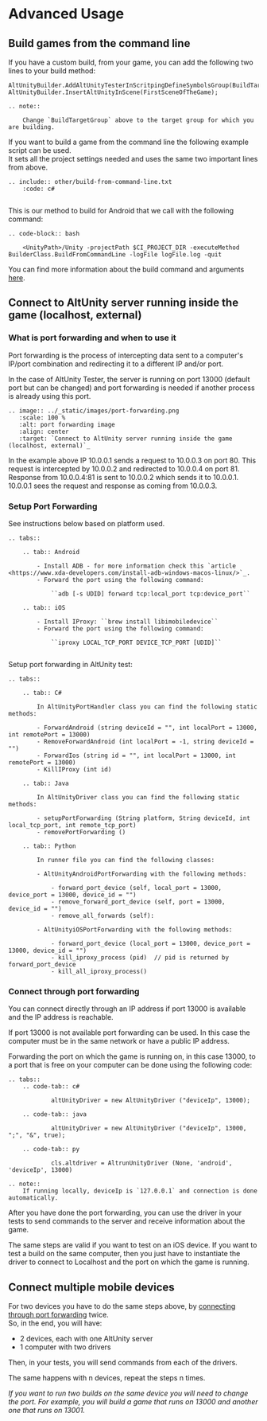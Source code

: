 # Advanced Usage
## Build games from the command line

If you have a custom build, from your game, you can add the following two lines to your build method:
```
AltUnityBuilder.AddAltUnityTesterInScritpingDefineSymbolsGroup(BuildTargetGroup.Android);
AltUnityBuilder.InsertAltUnityInScene(FirstSceneOfTheGame);
```

```eval_rst
.. note::

    Change `BuildTargetGroup` above to the target group for which you are building.
```

If you want to build a game from the command line the following example script can be used.  
It sets all the project settings needed and uses the same two important lines from above.
 
```eval_rst
.. include:: other/build-from-command-line.txt
    :code: c#
    
```
 
This is our method to build for Android that we call with the following command:
```eval_rst
.. code-block:: bash

    <UnityPath>/Unity -projectPath $CI_PROJECT_DIR -executeMethod BuilderClass.BuildFromCommandLine -logFile logFile.log -quit
```
 
You can find more information about the build command and arguments [here](https://docs.unity3d.com/Manual/CommandLineArguments.html).  

## Connect to AltUnity server running inside the game (localhost, external)

### What is port forwarding and when to use it

Port forwarding is the process of intercepting data sent to a computer's IP/port combination and redirecting it to a different IP and/or port.

In the case of AltUnity Tester, the server is running on port 13000 (default port but can be changed) and port forwarding is needed if another process is already using this port.

```eval_rst
.. image:: ../_static/images/port-forwarding.png
   :scale: 100 %
   :alt: port forwarding image
   :align: center
   :target: `Connect to AltUnity server running inside the game (localhost, external)`_
```

In the example above IP 10.0.0.1 sends a request to 10.0.0.3 on port 80. This request is intercepted by 10.0.0.2 and redirected to 10.0.0.4 on port 81.
Response from 10.0.0.4:81 is sent to 10.0.0.2 which sends it to 10.0.0.1.  
10.0.0.1 sees the request and response as coming from 10.0.0.3.

### Setup Port Forwarding

See instructions below based on platform used.

```eval_rst
.. tabs::

    .. tab:: Android
        
        - Install ADB - for more information check this `article <https://www.xda-developers.com/install-adb-windows-macos-linux/>`_.
        - Forward the port using the following command: 

            ``adb [-s UDID] forward tcp:local_port tcp:device_port``

    .. tab:: iOS
        
        - Install IProxy: ``brew install libimobiledevice``
        - Forward the port using the following command: 
        
            ``iproxy LOCAL_TCP_PORT DEVICE_TCP_PORT [UDID]``
        

```

Setup port forwarding in AltUnity test:

```eval_rst
.. tabs::

    .. tab:: C#

        In AltUnityPortHandler class you can find the following static methods:
        
        - ForwardAndroid (string deviceId = "", int localPort = 13000, int remotePort = 13000)
        - RemoveForwardAndroid (int localPort = -1, string deviceId = "")
        - ForwardIos (string id = "", int localPort = 13000, int remotePort = 13000)
        - KillIProxy (int id)

    .. tab:: Java

        In AltUnityDriver class you can find the following static methods:

        - setupPortForwarding (String platform, String deviceId, int local_tcp_port, int remote_tcp_port)
        - removePortForwarding ()

    .. tab:: Python

        In runner file you can find the following classes:
        
        - AltUnityAndroidPortForwarding with the following methods:
            
            - forward_port_device (self, local_port = 13000, device_port = 13000, device_id = "")
            - remove_forward_port_device (self, port = 13000, device_id = "")
            - remove_all_forwards (self):
        
        - AltUnityiOSPortForwarding with the following methods:

            - forward_port_device (local_port = 13000, device_port = 13000, device_id = "")
            - kill_iproxy_process (pid)  // pid is returned by forward_port_device
            - kill_all_iproxy_process()

```

### Connect through port forwarding 

You can connect directly through an IP address if port 13000 is available and the IP address is reachable.

If port 13000 is not available port forwarding can be used. In this case the computer must be in the same network or have a public IP address.

Forwarding the port on which the game is running on, in this case 13000, to a port that is free on your computer can be done using the following code:

```eval_rst
.. tabs::
    .. code-tab:: c#

            altUnityDriver = new AltUnityDriver ("deviceIp", 13000); 

    .. code-tab:: java

            altUnityDriver = new AltUnityDriver ("deviceIp", 13000, ";", "&", true);  

    .. code-tab:: py

            cls.altdriver = AltrunUnityDriver (None, 'android', 'deviceIp', 13000)
```

```eval_rst
.. note::
    If running locally, deviceIp is `127.0.0.1` and connection is done automatically.
```

After you have done the port forwarding, you can use the driver in your tests to send commands to the server and receive information about the game.

The same steps are valid if you want to test on an iOS device. If you want to test a build on the same computer, then you just have to instantiate the driver to connect to Localhost and the port on which the game is running.

## Connect multiple mobile devices

For two devices you have to do the same steps above, by [connecting through port forwarding](advanced-usage.html#connect-through-port-forwarding) twice.  
So, in the end, you will have:

- 2 devices, each with one AltUnity server
- 1 computer with two drivers

Then, in your tests, you will send commands from each of the drivers.

The same happens with n devices, repeat the steps n times.

*If you want to run two builds on the same device you will need to change the port. For example, you will build a game that runs on 13000 and another one that runs on 13001.*


